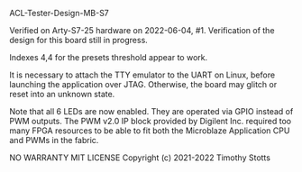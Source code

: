 ACL-Tester-Design-MB-S7

Verified on Arty-S7-25 hardware on 2022-06-04, #1.
Verification of the design for this board still in progress.

Indexes 4,4 for the presets threshold appear to work.

It is necessary to attach the TTY emulator to the UART on
Linux, before launching the application over JTAG. Otherwise,
the board may glitch or reset into an unknown state.

Note that all 6 LEDs are now enabled. They are operated
via GPIO instead of PWM outputs. The PWM v2.0 IP block
provided by Digilent Inc. required too many FPGA resources
to be able to fit both the Microblaze Application CPU and
PWMs in the fabric.

NO WARRANTY
MIT LICENSE
Copyright (c) 2021-2022 Timothy Stotts
